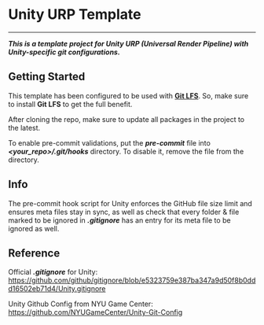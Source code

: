 # Unity URP Template
---
***This is a template project for Unity URP (Universal Render Pipeline) with Unity-specific git configurations.***

## Getting Started

This template has been configured to be used with **[Git LFS](https://git-lfs.github.com)**. So, make sure to install **Git LFS** to get the full benefit.

After cloning the repo, make sure to update all packages in the project to the latest.

To enable pre-commit validations, put the ***pre-commit*** file into ***<your_repo>/.git/hooks*** directory. To disable it, remove the file from the directory.

## Info

The pre-commit hook script for Unity enforces the GitHub file size limit and ensures meta files stay in sync,
as well as check that every folder & file marked to be ignored in ***.gitignore*** has an entry for its meta file to be ignored as well.

## Reference

Official ***.gitignore*** for Unity: https://github.com/github/gitignore/blob/e5323759e387ba347a9d50f8b0ddd16502eb71d4/Unity.gitignore

Unity Github Config from NYU Game Center: https://github.com/NYUGameCenter/Unity-Git-Config
